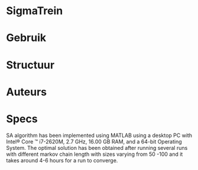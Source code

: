 # SigmaTrein
# Gebruik
# Structuur
# Auteurs

# Specs

SA algorithm has been implemented using MATLAB using a desktop PC with Intel® Core ™ i7-2620M, 2.7 GHz, 16.00 GB RAM, and a 64-bit Operating System. The optimal solution has been obtained after running several runs with different markov chain length with sizes varying from 50 -100 and it takes around 4-6 hours for a run to converge.